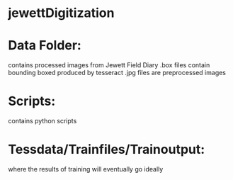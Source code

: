 # jewettDigitization
# Data Folder:
contains processed images from Jewett Field Diary
.box files contain bounding boxed produced by tesseract
.jpg files are preprocessed images
# Scripts:
contains python scripts
# Tessdata/Trainfiles/Trainoutput:
where the results of training will eventually go ideally